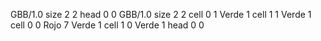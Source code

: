<gs-board> GBB/1.0
size 2 2
head 0 0
 </gs-board>
<gs-board> GBB/1.0
size 2 2
cell 0 1 Verde 1 
cell 1 1 Verde 1 
cell 0 0 Rojo 7 Verde 1 
cell 1 0 Verde 1 
head 0 0
 </gs-board>